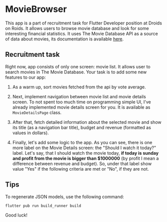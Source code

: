 # MovieBrowser

This app is a part of recruitment task for Flutter Developer position at Droids on Roids. It allows users to browse movie database and look for some interesting financial statistics. It uses The Movie Database API as a source of data about movies, its documentation is available [here](https://developers.themoviedb.org/3/getting-started/introduction).

## Recruitment task

Right now, app consists of only one screen: movie list. It allows user to search movies in The Movie Database. Your task is to add some new features to our app:

1. As a warm up, sort movies fetched from the api by vote average.

2. Next, implement navigation between movie list and movie details screen. To not spent too much time on programming simple UI, I've already implemented movie details screen for you. It is available as `MovieDetailsPage` class.

3. After that, fetch detailed information about the selected movie and show its title (as a navigation bar title), budget and revenue (formatted as values in dollars).

4. Finally, let's add some logic to the app. As you can see, there is one more label on the Movie Details screen: the "Should I watch it today?" label. Let's say, that I should watch the movie today, **if today is sunday and profit from the movie is bigger than $1000000** (by profit I mean a difference between revenue and budget). So, under that label show value "Yes" if the following criteria are met or "No", if they are not.

## Tips

To regenerate JSON models, use the following command:

```dart
flutter pub run build_runner build
```

Good luck!
